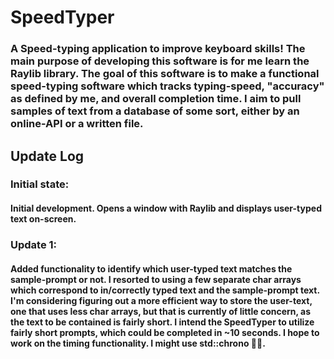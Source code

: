# SpeedTyper
### A Speed-typing application to improve keyboard skills! The main purpose of developing this software is for me learn the Raylib library. The goal of this software is to make a functional speed-typing software which tracks typing-speed, "accuracy" as defined by me, and overall completion time. I aim to pull samples of text from a database of some sort, either by an online-API or a written file.
## Update Log
### Initial state:
#### Initial development. Opens a window with Raylib and displays user-typed text on-screen.
### Update 1:
#### Added functionality to identify which user-typed text matches the sample-prompt or not. I resorted to using a few separate char arrays which correspond to in/correctly typed text and the sample-prompt text. I'm considering figuring out a more efficient way to store the user-text, one that uses less char arrays, but that is currently of little concern, as the text to be contained is fairly short. I intend the SpeedTyper to utilize fairly short prompts, which could be completed in ~10 seconds. I hope to work on the timing functionality. I might use std::chrono 🤷‍♂️.
